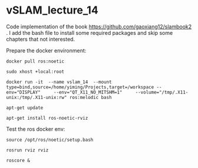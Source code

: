 # vSLAM_lecture_14

Code implementation of the book  https://github.com/gaoxiang12/slambook2 . I add the bash file to install some required packages and skip some chapters that not interested.

Prepare the docker environment:
```
docker pull ros:noetic

sudo xhost +local:root

docker run -it  --name vslam_14  --mount type=bind,source=/home/yiming/Projects,target=/workspace --env="DISPLAY"     --env="QT_X11_NO_MITSHM=1"     --volume="/tmp/.X11-unix:/tmp/.X11-unix:rw" ros:melodic bash

apt-get update

apt-get install ros-noetic-rviz
```

Test the ros docker env:
```
source /opt/ros/noetic/setup.bash

rosrun rviz rviz

roscore &
```
